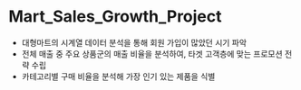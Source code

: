 # Mart_Sales_Growth_Project
- 대형마트의 시계열 데이터 분석을 통해 회원 가입이 많았던 시기 파악
- 전체 매출 중 주요 상품군의 매출 비율을 분석하여, 타겟 고객층에 맞는 프로모션 전략 수립
- 카테고리별 구매 비율을 분석해 가장 인기 있는 제품을 식별
